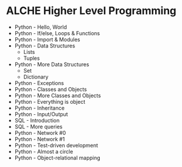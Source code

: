 # ALCHE Higher Level Programming
* Python - Hello, World 
* Python - If/else, Loops & Functions
* Python - Import & Modules 
* Python - Data Structures
    * Lists
    * Tuples
* Python - More Data Structures
    * Set
    * Dictionary
* Python - Exceptions
* Python - Classes and Objects
* Python - More Classes and Objects
* Python - Everything is object
* Python - Inheritance
* Python - Input/Output
* SQL - Introduction
* SQL - More queries
* Python - Network #0
* Python - Network #1
* Python - Test-driven development
* Python - Almost a circle
* Python - Object-relational mapping